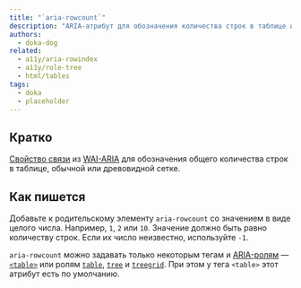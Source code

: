 ```yaml
---
title: "`aria-rowcount`"
description: "ARIA-атрибут для обозначения количества строк в таблице и обычной или древовидной сетке."
authors:
  - doka-dog
related:
  - a11y/aria-rowindex
  - a11y/role-tree
  - html/tables
tags:
  - doka
  - placeholder
---
```


## Кратко

[Свойство связи](/a11y/aria-attrs/#atributy-svyazi) из [WAI-ARIA](/a11y/aria-intro/#specifikaciya) для обозначения общего количества строк в таблице, обычной или древовидной сетке.

## Как пишется

Добавьте к родительскому элементу `aria-rowcount` со значением в виде целого числа. Например, `1`, `2` или `10`. Значение должно быть равно количеству строк. Если их число неизвестно, используйте `-1`.

`aria-rowcount` можно задавать только некоторым тегам и [ARIA-ролям](/a11y/aria-roles/) — [`<table>`](/html/tables/) или ролям [`table`](/a11y/role-table/), [`tree`](/a11y/role-tree/) и [`treegrid`](/a11y/role-treegrid/). При этом у тега `<table>` этот атрибут есть по умолчанию.
